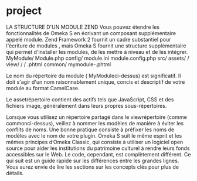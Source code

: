 # project
LA STRUCTURE D'UN MODULE ZEND
Vous pouvez étendre les fonctionnalités de Omeka S en écrivant un composant supplémentaire appelé module. Zend Framework 2 fournit un cadre substantiel pour l'écriture de modules , mais Omeka S fournit une structure supplémentaire qui permet d'installer les modules, de les mettre à niveau et de les intégrer.
MyModule/
    Module.php
    config/
        module.ini
        module.config.php
    src/
        <library-directories-and-files>
    assets/
        <asset-directories-and files>/
    view/
        <module-namespace>/
            <controller-directories>/
                <action-template-files>.phtml
        common/
          mymodule-<template-files>.phtml
         
Le nom du répertoire du module ( MyModuleci-dessus) est significatif. Il doit s'agir d'un nom raisonnablement unique, concis et descriptif de votre module au format CamelCase.

Le assetrépertoire contient des actifs tels que JavaScript, CSS et des fichiers image, généralement dans leurs propres sous-répertoires.

Lorsque vous utilisez un répertoire partagé dans le viewrépertoire (comme commonci-dessus), veillez à nommer les modèles de manière à éviter les conflits de noms. Une bonne pratique consiste à préfixer les noms de modèles avec le nom de votre plugin.
Omeka S suit le même esprit et les mêmes principes d’Omeka Classic, qui consiste à utiliser un logiciel open source pour aider les institutions du patrimoine culturel à rendre leurs fonds accessibles sur le Web. Le code, cependant, est complètement différent. Ce qui suit est un guide rapide sur les différences entre les grandes lignes. Vous aurez envie de lire les sections sur les concepts clés pour plus de détails.
